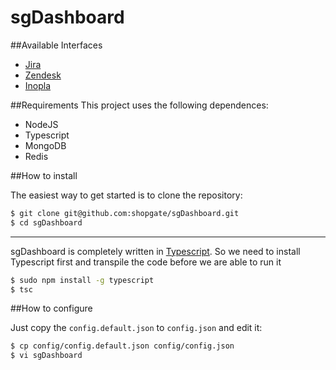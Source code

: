 sgDashboard
=========================

##Available Interfaces
- [Jira](https://www.atlassian.com/software/jira)
- [Zendesk](https://www.zendesk.com/)
- [Inopla](https://www.inopla.de/)

##Requirements
This project uses the following dependences:
- NodeJS
- Typescript
- MongoDB
- Redis


##How to install

The easiest way to get started is to clone the repository:

```bash
$ git clone git@github.com:shopgate/sgDashboard.git
$ cd sgDashboard
```
---
sgDashboard is completely written in [Typescript](http://www.typescriptlang.org/).
So we need to install Typescript first and transpile the code before we are able to run it
```bash
$ sudo npm install -g typescript
$ tsc 
```

##How to configure

Just copy the `config.default.json` to `config.json` and edit it:
```bash
$ cp config/config.default.json config/config.json
$ vi sgDashboard
```











